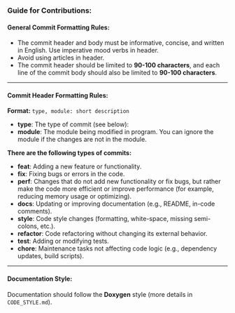 


### Guide for Contributions:

#### General Commit Formatting Rules:

-   The commit header and body must be informative, concise, and written in English. Use imperative mood verbs in header.
-   Avoid using articles in header.
-   The commit header should be limited to **90-100 characters**, and each line of the commit body should also be limited to **90-100 characters**.

----------

#### Commit Header Formatting Rules:

**Format:** `type, module: short description`

 -   **type**: The type of commit (see below):
 -   **module**: The module being modified in program. You can ignore the module if the changes are not in the module.

**There are the following types of commits:**

 - **feat**: Adding a new feature or functionality. 
 - **fix**: Fixing bugs or errors in the code. 
 - **perf**: Changes that do not add new functionality or fix bugs, but rather make the code more efficient or improve performance (for example, reducing memory usage or optimizing).
 - **docs**: Updating or improving documentation (e.g., README, in-code comments). 
 - **style**: Code style changes (formatting, white-space, missing semi-colons, etc.). 
 - **refactor**: Code refactoring without changing its external behavior. 
 - **test**: Adding or modifying tests. 
 - **chore**: Maintenance tasks not affecting code logic (e.g., dependency updates, build scripts).

----------

#### Documentation Style:

Documentation should follow the **Doxygen** style (more details in `CODE_STYLE.md`).
